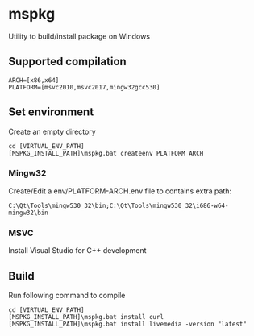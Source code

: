 # mspkg

Utility to build/install package on Windows

## Supported compilation

```
ARCH=[x86,x64]
PLATFORM=[msvc2010,msvc2017,mingw32gcc530]
```

## Set environment

Create an empty directory

```
cd [VIRTUAL_ENV_PATH]
[MSPKG_INSTALL_PATH]\mspkg.bat createenv PLATFORM ARCH
```

### Mingw32

Create/Edit a env/PLATFORM-ARCH.env file to contains extra path:

```
C:\Qt\Tools\mingw530_32\bin;C:\Qt\Tools\mingw530_32\i686-w64-mingw32\bin
```

### MSVC

Install Visual Studio for C++ development

## Build

Run following command to compile

```
cd [VIRTUAL_ENV_PATH]
[MSPKG_INSTALL_PATH]\mspkg.bat install curl
[MSPKG_INSTALL_PATH]\mspkg.bat install livemedia -version "latest"
```